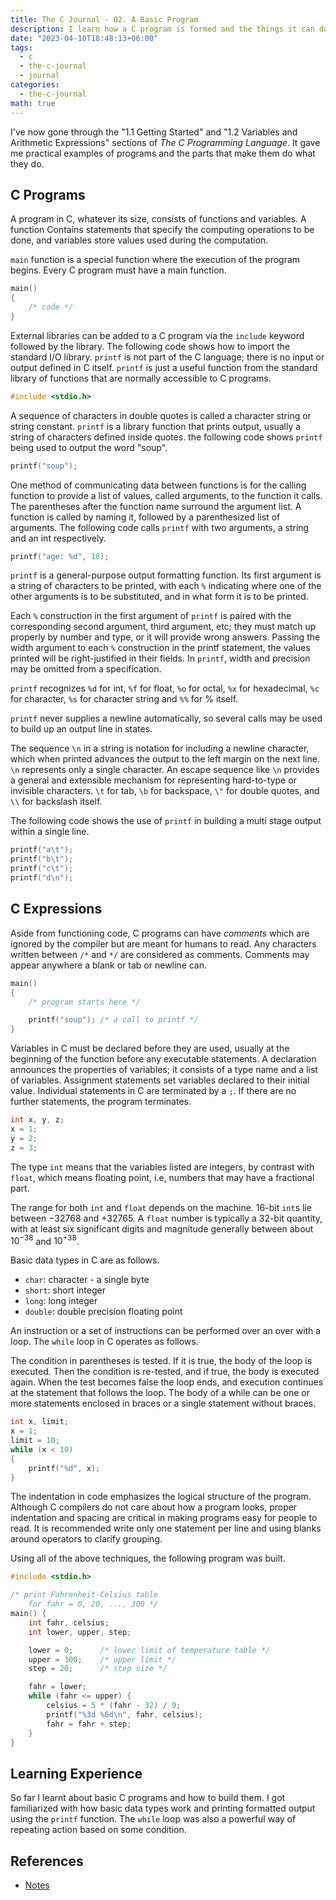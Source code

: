 ```yaml
---
title: The C Journal - 02. A Basic Program
description: I learn how a C program is formed and the things it can do.
date: "2023-04-10T18:48:13+06:00"
tags:
  - c
  - the-c-journal
  - journal
categories:
  - the-c-journal
math: true
---
```


I've now gone through the "1.1 Getting Started" and "1.2 Variables and
Arithmetic Expressions" sections of _The C Programming Language_. It gave me
practical examples of programs and the parts that make them do what they do.

## C Programs

A program in C, whatever its size, consists of functions and variables. A
function Contains statements that specify the computing operations to be done,
and variables store values used during the computation.

`main` function is a special function where the execution of the program
begins. Every C program must have a main function.

```c
main()
{
    /* code */
}
```

External libraries can be added to a C program via the `include` keyword
followed by the library. The following code shows how to import the standard
I/O library. `printf` is not part of the C language; there is no input or
output defined in C itself. `printf` is just a useful function from the
standard library of functions that are normally accessible to C programs.

```c
#include <stdio.h>
```

A sequence of characters in double quotes is called a character string or
string constant. `printf` is a library function that prints output, usually a
string of characters defined inside quotes. the following code shows `printf`
being used to output the word "soup".

```c
printf("soup");
```

One method of communicating data between functions is for the calling function
to provide a list of values, called arguments, to the function it calls. The
parentheses after the function name surround the argument list. A function is
called by naming it, followed by a parenthesized list of arguments. The
following code calls `printf` with two arguments, a string and an int
respectively.

```c
printf("age: %d", 18);
```

`printf` is a general-purpose output formatting function. Its first argument is
a string of characters to be printed, with each `%` indicating where one of the
other arguments is to be substituted, and in what form it is to be printed.

Each `%` construction in the first argument of `printf` is paired with the
corresponding second argument, third argument, etc; they must match up properly
by number and type, or it will provide wrong answers. Passing the width
argument to each `%` construction in the printf statement, the values printed
will be right-justified in their fields. In `printf`, width and precision may
be omitted from a specification.

`printf` recognizes `%d` for int, `%f` for float, `%o` for octal, `%x` for
hexadecimal, `%c` for character, `%s` for character string and `%%` for %
itself.

`printf` never supplies a newline automatically, so several calls may be used
to build up an output line in states.

The sequence `\n` in a string is notation for including a newline character,
which when printed advances the output to the left margin on the next line.
`\n` represents only a single character. An escape sequence like `\n` provides
a general and extensible mechanism for representing hard-to-type or invisible
characters. `\t` for tab, `\b` for backspace, `\"` for double quotes, and `\\`
for backslash itself.

The following code shows the use of `printf` in building a multi stage output
within a single line.

```c
printf("a\t");
printf("b\t");
printf("c\t");
printf("d\n");
```

## C Expressions

Aside from functioning code, C programs can have _comments_ which are ignored
by the compiler but are meant for humans to read. Any characters written
between `/*` and `*/` are considered as comments. Comments may appear anywhere
a blank or tab or newline can.

```c
main()
{
    /* program starts here */

    printf("soup"); /* a call to printf */
}
```

Variables in C must be declared before they are used, usually at the beginning
of the function before any executable statements. A declaration announces the
properties of variables; it consists of a type name and a list of variables.
Assignment statements set variables declared to their initial value. Individual
statements in C are terminated by a `;`. If there are no further statements,
the program terminates.

```c
int x, y, z;
x = 1;
y = 2;
z = 3;
```

The type `int` means that the variables listed are integers, by contrast with
`float`, which means floating point, i.e, numbers that may have a fractional
part.

The range for both `int` and `float` depends on the machine. 16-bit `int`s lie
between $-32768$ and $+32765$. A `float` number is typically a 32-bit quantity,
with at least six significant digits and magnitude generally between about
$10^{-38}$ and $10^{+38}$.

Basic data types in C are as follows.

- `char`: character - a single byte
- `short`: short integer
- `long`: long integer
- `double`: double precision floating point

An instruction or a set of instructions can be performed over an over with a
loop. The `while` loop in C operates as follows.

The condition in parentheses is tested. If it is true, the body of the loop is
executed. Then the condition is re-tested, and if true, the body is executed
again. When the test becomes false the loop ends, and execution continues at
the statement that follows the loop. The body of a while can be one or more
statements enclosed in braces or a single statement without braces.

```c
int x, limit;
x = 1;
limit = 10;
while (x < 10)
{
    printf("%d", x);
}
```

The indentation in code emphasizes the logical structure of the program.
Although C compilers do not care about how a program looks, proper indentation
and spacing are critical in making programs easy for people to read. It is
recommended write only one statement per line and using blanks around operators
to clarify grouping.

Using all of the above techniques, the following program was built.

```c
#include <stdio.h>

/* print Fahrenheit-Celsius table
    for fahr = 0, 20, ..., 300 */
main() {
    int fahr, celsius;
    int lower, upper, step;

    lower = 0;      /* lower limit of temperature table */
    upper = 300;    /* upper limit */
    step = 20;      /* step size */

    fahr = lower;
    while (fahr <= upper) {
        celsius = 5 * (fahr - 32) / 9;
        printf("%3d %6d\n", fahr, celsius);
        fahr = fahr + step;
    }
}
```

## Learning Experience

So far I learnt about basic C programs and how to build them. I got
familiarized with how basic data types work and printing formatted output using
the `printf` function. The `while` loop was also a powerful way of repeating
action based on some condition.

## References

- [Notes](https://github.com/jNaimXIII/Books/blob/main/The%20C%20Programming%20Language/chapters/01/notes.md)
